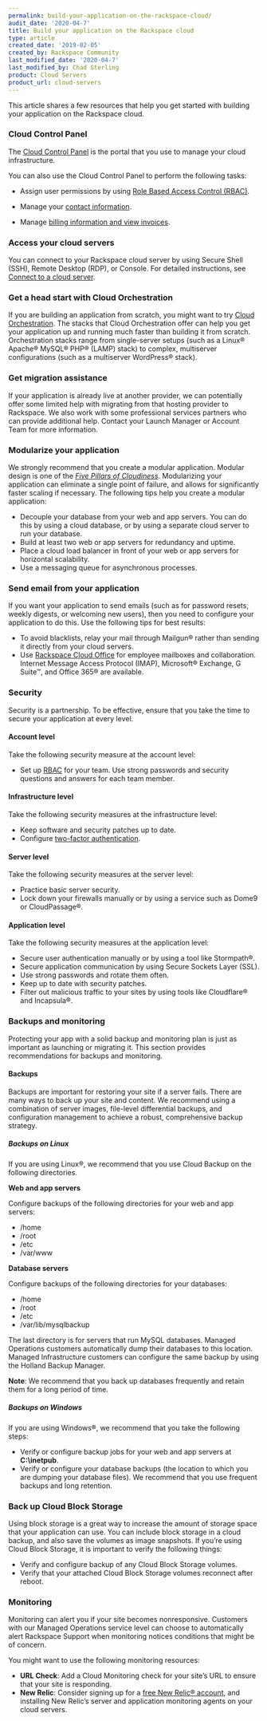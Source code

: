 ```yaml
---
permalink: build-your-application-on-the-rackspace-cloud/
audit_date: '2020-04-7'
title: Build your application on the Rackspace cloud
type: article
created_date: '2019-02-05'
created_by: Rackspace Community
last_modified_date: '2020-04-7'
last_modified_by: Chad Sterling 
product: Cloud Servers
product_url: cloud-servers
---
```


This article shares a few resources that help you get started with building
your application on the Rackspace cloud.

### Cloud Control Panel

The [Cloud Control Panel](https://login.rackspace.com) is the portal that you
use to manage your cloud infrastructure.

You can also use the Cloud Control Panel to perform the following tasks:

- Assign user permissions by using [Role Based Access Control
  (RBAC)](/how-to/getting-started-with-role-based-access-control-rbac/).

- Manage your [contact information](/how-to/change-to-new-primary-contact/).

- Manage [billing information and view
  invoices](/how-to/billing-services-overview/).

### Access your cloud servers

You can connect to your Rackspace cloud server by using Secure Shell (SSH),
Remote Desktop (RDP), or Console. For detailed instructions, see [Connect to a
cloud server](/how-to/connect-to-a-cloud-server/).

### Get a head start with Cloud Orchestration

If you are building an application from scratch, you might want to try [Cloud
Orchestration](https://www.rackspace.com/en-us/cloud/orchestration). The
stacks that Cloud Orchestration offer can help you get your application up and
running much faster than building it from scratch. Orchestration stacks range
from single-server setups (such as a Linux&reg; Apache&reg; MySQL&reg;
PHP&reg; (LAMP) stack) to complex, multiserver configurations (such as a
multiserver WordPress&reg; stack).

### Get migration assistance

If your application is already live at another provider, we can potentially
offer some limited help with migrating from that hosting provider to
Rackspace. We also work with some professional services partners who can
provide additional help. Contact your Launch Manager or Account Team
for more information.

### Modularize your application

We strongly recommend that you create a modular application. Modular design is
one of the [_Five Pillars of
Cloudiness_](https://blog.rackspace.com/explore-the-five-pillars-of-cloudiness). Modularizing your application can eliminate a single point of
failure, and allows for significantly faster scaling if necessary. The
following tips help you create a modular application:

- Decouple your database from your web and app servers. You can do this by
  using a cloud database, or by using a separate cloud server to run your
  database.
- Build at least two web or app servers for redundancy and uptime.
- Place a cloud load balancer in front of your web or app servers for
  horizontal scalability.
- Use a messaging queue for asynchronous processes.

### Send email from your application

If you want your application to send emails (such as for password resets,
weekly digests, or welcoming new users), then you need to configure your
application to do this. Use the following tips for best results:

- To avoid blacklists, relay your mail through Mailgun&reg; rather than
  sending it directly from your cloud servers.
- Use [Rackspace Cloud Office](https://www.rackspace.com/en-us/email-hosting)
  for employee mailboxes and collaboration. Internet Message Access Protocol
  (IMAP), Microsoft&reg; Exchange, G Suite&trade;, and Office 365&reg;
  are available.

### Security

Security is a partnership. To be effective, ensure that you take the time
to secure your application at every level.

#### Account level

Take the following security measure at the account level:

- Set up [RBAC](/how-to/getting-started-with-role-based-access-control-rbac/)
  for your team. Use strong passwords and security questions and answers for
  each team member.

#### Infrastructure level

Take the following security measures at the infrastructure level:

- Keep software and security patches up to date.
- Configure [two-factor
  authentication](/how-to/myrackspace-multi-factor-authentication/).

#### Server level

Take the following security measures at the server level:

- Practice basic server security.
- Lock down your firewalls manually or by using a service such as Dome9 or
  CloudPassage&reg;.

#### Application level

Take the following security measures at the application level:

- Secure user authentication manually or by using a tool like Stormpath&reg;.
- Secure application communication by using Secure Sockets Layer (SSL).
- Use strong passwords and rotate them often.
- Keep up to date with security patches.
- Filter out malicious traffic to your sites by using tools like
  Cloudflare&reg; and Incapsula&reg;.

### Backups and monitoring

Protecting your app with a solid backup and monitoring plan is just as
important as launching or migrating it. This section provides recommendations
for backups and monitoring.

#### Backups

Backups are important for restoring your site if a server fails. There are
many ways to back up your site and content. We recommend using a combination
of server images, file-level differential backups, and configuration
management to achieve a robust, comprehensive backup strategy.

##### Backups on Linux

If you are using Linux&reg;, we recommend that you use Cloud Backup on the
following directories.

**Web and app servers**

Configure backups of the following directories for your web and app servers:

- /home
- /root
- /etc
- /var/www

**Database servers**

Configure backups of the following directories for your databases:

- /home
- /root
- /etc
- /var/lib/mysqlbackup

The last directory is for servers that run MySQL databases. Managed
Operations customers automatically dump their databases to this location.
Managed Infrastructure customers can configure the same backup by using
the Holland Backup Manager.

**Note**: We recommend that you back up databases frequently and retain them
for a long period of time.

##### Backups on Windows

If you are using Windows&reg;, we recommend that you take the following steps:

- Verify or configure backup jobs for your web and app servers at
  **C:\inetpub**.
- Verify or configure your database backups (the location to which you are
  dumping your database files). We recommend that you use frequent backups and
  long retention.

### Back up Cloud Block Storage

Using block storage is a great way to increase the amount of storage space
that your application can use. You can include block storage in a cloud
backup, and also save the volumes as image snapshots. If you’re using Cloud
Block Storage, it is important to verify the following things:

- Verify and configure backup of any Cloud Block Storage volumes.
- Verify that your attached Cloud Block Storage volumes reconnect after reboot.

### Monitoring

Monitoring can alert you if your site becomes nonresponsive. Customers with
our Managed Operations service level can choose to automatically alert
Rackspace Support when monitoring notices conditions that might be of concern.

You might want to use the following monitoring resources:

- **URL Check**: Add a Cloud Monitoring check for your site’s URL to ensure
  that your site is responding.
- **New Relic**: Consider signing up for a [free New Relic&reg;
  account](http://newrelic.com/rackspace), and installing New Relic’s server
  and application monitoring agents on your cloud servers.
